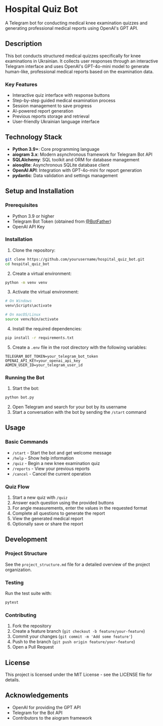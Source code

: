 # Hospital Quiz Bot

A Telegram bot for conducting medical knee examination quizzes and generating professional medical reports using OpenAI's GPT API.

## Description

This bot conducts structured medical quizzes specifically for knee examinations in Ukrainian. It collects user responses through an interactive Telegram interface and uses OpenAI's GPT-4o-mini model to generate human-like, professional medical reports based on the examination data.

### Key Features

- Interactive quiz interface with response buttons
- Step-by-step guided medical examination process
- Session management to save progress
- AI-powered report generation
- Previous reports storage and retrieval
- User-friendly Ukrainian language interface

## Technology Stack

- **Python 3.9+**: Core programming language
- **aiogram 3.x**: Modern asynchronous framework for Telegram Bot API
- **SQLAlchemy**: SQL toolkit and ORM for database management
- **aiosqlite**: Asynchronous SQLite database client
- **OpenAI API**: Integration with GPT-4o-mini for report generation
- **pydantic**: Data validation and settings management

## Setup and Installation

### Prerequisites

- Python 3.9 or higher
- Telegram Bot Token (obtained from [@BotFather](https://t.me/BotFather))
- OpenAI API Key

### Installation

1. Clone the repository:
```bash
git clone https://github.com/yourusername/hospital_quiz_bot.git
cd hospital_quiz_bot
```

2. Create a virtual environment:
```bash
python -m venv venv
```

3. Activate the virtual environment:
```bash
# On Windows
venv\Scripts\activate

# On macOS/Linux
source venv/bin/activate
```

4. Install the required dependencies:
```bash
pip install -r requirements.txt
```

5. Create a `.env` file in the root directory with the following variables:
```
TELEGRAM_BOT_TOKEN=your_telegram_bot_token
OPENAI_API_KEY=your_openai_api_key
ADMIN_USER_ID=your_telegram_user_id
```

### Running the Bot

1. Start the bot:
```bash
python bot.py
```

2. Open Telegram and search for your bot by its username
3. Start a conversation with the bot by sending the `/start` command

## Usage

### Basic Commands

- `/start` - Start the bot and get welcome message
- `/help` - Show help information
- `/quiz` - Begin a new knee examination quiz
- `/reports` - View your previous reports
- `/cancel` - Cancel the current operation

### Quiz Flow

1. Start a new quiz with `/quiz`
2. Answer each question using the provided buttons
3. For angle measurements, enter the values in the requested format
4. Complete all questions to generate the report
5. View the generated medical report
6. Optionally save or share the report

## Development

### Project Structure

See the `project_structure.md` file for a detailed overview of the project organization.

### Testing

Run the test suite with:
```bash
pytest
```

### Contributing

1. Fork the repository
2. Create a feature branch (`git checkout -b feature/your-feature`)
3. Commit your changes (`git commit -m 'Add some feature'`)
4. Push to the branch (`git push origin feature/your-feature`)
5. Open a Pull Request

## License

This project is licensed under the MIT License - see the LICENSE file for details.

## Acknowledgements

- OpenAI for providing the GPT API
- Telegram for the Bot API
- Contributors to the aiogram framework 